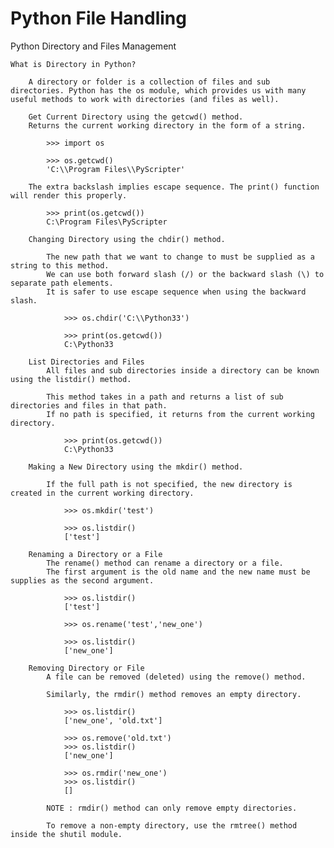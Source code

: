 # Python File Handling

Python Directory and Files Management

    What is Directory in Python?

        A directory or folder is a collection of files and sub directories. Python has the os module, which provides us with many useful methods to work with directories (and files as well).

        Get Current Directory using the getcwd() method.
        Returns the current working directory in the form of a string.

            >>> import os

            >>> os.getcwd()
            'C:\\Program Files\\PyScripter'

        The extra backslash implies escape sequence. The print() function will render this properly.

            >>> print(os.getcwd())
            C:\Program Files\PyScripter

        Changing Directory using the chdir() method.

            The new path that we want to change to must be supplied as a string to this method.
            We can use both forward slash (/) or the backward slash (\) to separate path elements.
            It is safer to use escape sequence when using the backward slash.

                >>> os.chdir('C:\\Python33')

                >>> print(os.getcwd())
                C:\Python33

        List Directories and Files
            All files and sub directories inside a directory can be known using the listdir() method.

            This method takes in a path and returns a list of sub directories and files in that path.
            If no path is specified, it returns from the current working directory.

                >>> print(os.getcwd())
                C:\Python33

        Making a New Directory using the mkdir() method.

            If the full path is not specified, the new directory is created in the current working directory.

                >>> os.mkdir('test')

                >>> os.listdir()
                ['test']

        Renaming a Directory or a File
            The rename() method can rename a directory or a file.
            The first argument is the old name and the new name must be supplies as the second argument.

                >>> os.listdir()
                ['test']

                >>> os.rename('test','new_one')

                >>> os.listdir()
                ['new_one']

        Removing Directory or File
            A file can be removed (deleted) using the remove() method.

            Similarly, the rmdir() method removes an empty directory.

                >>> os.listdir()
                ['new_one', 'old.txt']

                >>> os.remove('old.txt')
                >>> os.listdir()
                ['new_one']

                >>> os.rmdir('new_one')
                >>> os.listdir()
                []

            NOTE : rmdir() method can only remove empty directories.

            To remove a non-empty directory, use the rmtree() method inside the shutil module.